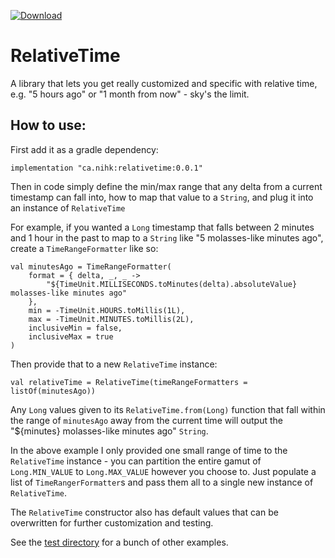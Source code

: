 [ ![Download](https://api.bintray.com/packages/nickjrose/relativetime/relativetime/images/download.svg?version=0.0.1) ](https://bintray.com/nickjrose/relativetime/relativetime/0.0.1/link)

# RelativeTime
A library that lets you get really customized and specific with relative time, e.g. "5 hours ago" or "1 month from now" - sky's the limit. 

## How to use:
First add it as a gradle dependency:

```implementation "ca.nihk:relativetime:0.0.1"```

Then in code simply define the min/max range that any delta from a current timestamp can fall into, how to map that value to a `String`, and plug it into an instance of `RelativeTime`

For example, if you wanted a `Long` timestamp that falls between 2 minutes and 1 hour in the past to map to a `String` like  "5 molasses-like minutes ago", create a `TimeRangeFormatter` like so:

```
val minutesAgo = TimeRangeFormatter(
    format = { delta, _, _ ->
        "${TimeUnit.MILLISECONDS.toMinutes(delta).absoluteValue} molasses-like minutes ago"
    },
    min = -TimeUnit.HOURS.toMillis(1L),
    max = -TimeUnit.MINUTES.toMillis(2L),
    inclusiveMin = false,
    inclusiveMax = true
)
```

Then provide that to a new `RelativeTime` instance:

```
val relativeTime = RelativeTime(timeRangeFormatters = listOf(minutesAgo))
```

Any `Long` values given to its `RelativeTime.from(Long)` function that fall within the range of `minutesAgo` away from the current time will output the "${minutes} molasses-like minutes ago" `String`. 

In the above example I only provided one small range of time to the `RelativeTime` instance - you can partition the entire gamut of `Long.MIN_VALUE` to `Long.MAX_VALUE` however you choose to. Just populate a list of `TimeRangerFormatter`s and pass them all to a single new instance of `RelativeTime`.

The `RelativeTime` constructor also has default values that can be overwritten for further customization and testing.

See the [test directory](https://github.com/nihk/RelativeTime/tree/master/src/test/kotlin) for a bunch of other examples.

